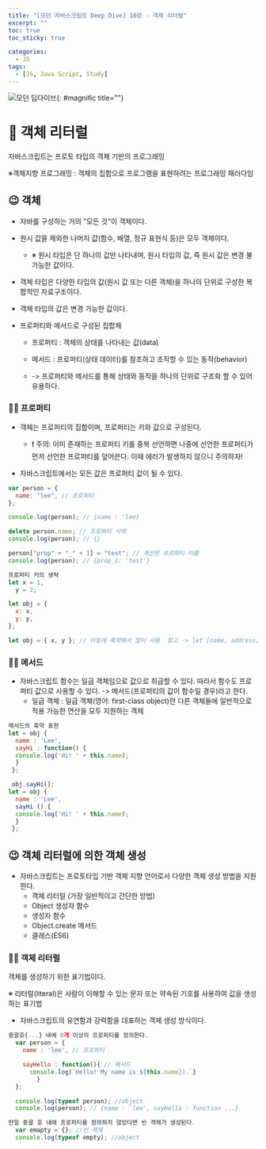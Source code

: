 ```yaml
---
title: "[모던 자바스크립트 Deep Dive] 10장 - 객체 리터럴"
excerpt: ""
toc: true
toc_sticky: true

categories:
  - JS
tags:
  - [JS, Java Script, Study]
---
```


![모던 딥다이브](https://k.kakaocdn.net/dn/6gbOs/btrcMGbY7yQ/Z3sIpZrBU53FvMbdqlLD01/img.png){: #magnific title=""}

# 🎉 객체 리터럴

자바스크립트는 프로토 타입의 객체 기반의 프로그래밍

※객체지향 프로그래밍 : 객체의 집합으로 프로그램을 표현하려는 프로그래밍 패러다임

## 😉 객체

- 자바를 구성하는 거의 "모든 것"이 객체이다.
- 원시 값을 제외한 나머지 값(함수, 배열, 정규 표현식 등)은 모두 객체이다.
  - ※ 원시 타입은 단 하나의 값만 나타내며, 원시 타입의 값, 즉 원시 값은 변경 불가능한 값이다.
- 객체 타입은 다양한 타입의 값(원시 값 또는 다른 객체)을 하나의 단위로 구성한 복합적인 자료구조이다.
- 객체 타입의 값은 변경 가능한 값이다.

- 프로퍼티와 메서드로 구성된 집합체

  - 프로퍼티 : 객체의 상태를 나타내는 값(data)
  - 메서드 : 프로퍼티(상태 데이터)를 참조하고 조작할 수 있는 동작(behavior)

  - -> 프로퍼티와 메서드를 통해 상태와 동작을 하나의 단위로 구조화 할 수 있어 유용하다.

### 🐱‍🐉 프로퍼티

- 객체는 프로퍼티의 집합이며, 프로퍼티는 키와 값으로 구성된다.

  - ❗️ 주의: 이미 존재하는 프로퍼티 키를 중복 선언하면 나중에 선언한 프로퍼티가 먼저 선언한 프로퍼티를 덮어쓴다. 이때 에러가 발생하지 않으니 주의하자!

- 자바스크립트에서는 모든 값은 프로퍼티 값이 될 수 있다.

```js
var person = {
  name: "lee", // 프로퍼티
};

console.log(person); // {name : 'lee}

delete person.name; // 프로퍼티 삭제
console.log(person); // {}

person["prop" + "_" + 1] = "test"; // 계산된 프로퍼티 이름
console.log(person); // {prop_1: 'test'}

프로퍼티 키의 생략
let x = 1,
  y = 2;

let obj = {
  x: x,
  y: y,
};

let obj = { x, y }; // 이렇게 축약해서 많이 사용  참고 -> let [name, address] = ["Choi", "Seoul"];
```

### 🐱‍🐉 메서드

- 자바스크립트 함수는 일급 객체임으로 값으로 취급할 수 있다. 따라서 함수도 프로퍼티 값으로 사용할 수 있다. -> 메서드(프로퍼티의 값이 함수일 경우)라고 한다.
  - 일급 객체 : 일급 객체(영어: first-class object)란 다른 객체들에 일반적으로 적용 가능한 연산을 모두 지원하는 객체

```js
메서드의 축약 표현
let = obj {
  name : 'Lee',
  sayHi : function() {
  console.log('Hi! ' + this.name);
  }
 };

 obj.sayHi();
let = obj {
  name : 'Lee',
  sayHi () {
  console.log('Hi! ' + this.name);
  }
 };
```

## 😉 객체 리터럴에 의한 객체 생성

- 자바스크립트는 프로토타입 기반 객체 지향 언어로서 다양한 객체 생성 방법을 지원한다.
  - 객체 리터럴 (가장 일반적이고 간단한 방법)
  - Object 생성자 함수
  - 생성자 함수
  - Object.create 메서드
  - 클래스(ES6)

### 🐱‍🐉 객체 리터럴

객체를 생성하기 위한 표기법이다.

※ 리터럴(literal)은 사람이 이해할 수 있는 문자 또는 약속된 기호를 사용하여 값을 생성하는 표기법

- 자바스크립트의 유연함과 강력함을 대표하는 객체 생성 방식이다.

```js
중괄호{...} 내에 0개 이상의 프로퍼티를 정의한다.
  var person = {
    name : 'lee', // 프로퍼티

    sayHello : function(){ // 메서드
      console.log(`Hello! My name is ${this.name}).`}
 	 	}
  };

  console.log(typeof person); //object
  console.log(person); // {name : 'lee', sayHello : function ...}

만일 중괄 호 내에 프로퍼티를 정의하지 않았다면 빈 객체가 생성된다.
  var emapty = {}; //빈 객체
  console.log(typeof empty); //object
```
